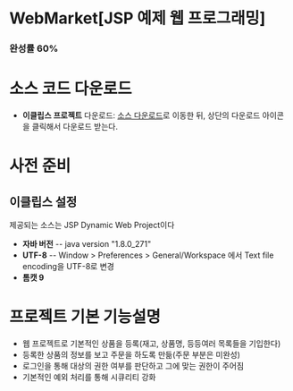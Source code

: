 # WebMarket[JSP 예제 웹 프로그래밍]
### 완성률 60%
# 소스 코드 다운로드

* **이클립스 프로젝트** 다운로드: [소스 다운로드](https://drive.google.com/file/d/1M2DCSEDgCq2kIhWti06Pl3BtUZqU2W1l/view?usp=sharing)로 이동한 뒤, 상단의 다운로드 아이콘을 클릭해서 다운로드 받는다.

# 사전 준비
## 이클립스 설정
제공되는 소스는 JSP Dynamic Web Project이다

- **자바 버전**
-- java version "1.8.0_271"
- **UTF-8**
-- Window > Preferences > General/Workspace 에서 Text file encoding을 UTF-8로 변경
- **톰캣 9**

# 프로젝트 기본 기능설명
* 웹 프로젝트로 기본적인 상품을 등록(재고, 상품명, 등등여러 목록들을 기입한다)
* 등록한 상품의 정보를 보고 주문을 하도록 만듦(주문 부분은 미완성)
* 로그인을 통해 대상의 권한 여부를 판단하고 그에 맞는 권한이 주어짐
* 기본적인 예외 처리를 통해 시큐리티 강화
